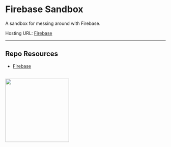 # Firebase Sandbox

A sandbox for messing around with Firebase.

Hosting URL: [Firebase](https://workshop-9f97f.web.app)

---

## Repo Resources

- [Firebase](https://firebase.google.com/)

<br>
<a href="https://codeadam.ca">
<img src="https://cdn.codeadam.ca/images@1.0.0/codeadam-logo-coloured-horizontal.png" width="200">
</a>


<!-- Firebase Deploy
-- global installations --
npm install -g firebase-tools
firebase --version
firebase login

-- root project folder --
firebase init hosting
firebase deploy 
-->